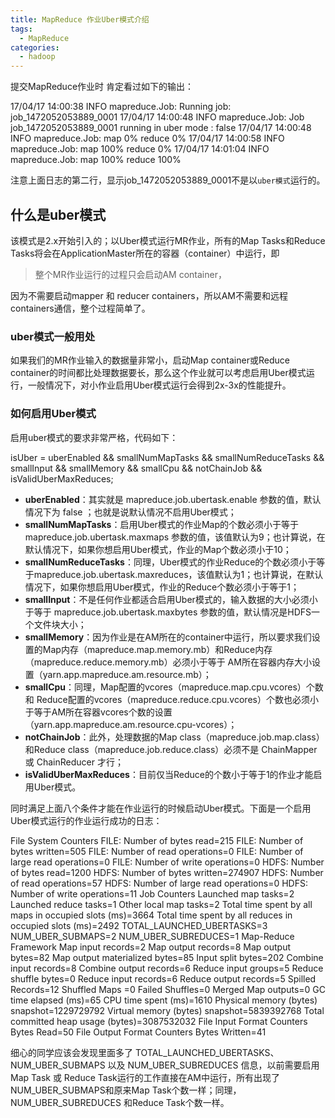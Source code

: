 ```yaml
---
title: MapReduce 作业Uber模式介绍
tags: 
  - MapReduce
categories:
  - hadoop
---
```


提交MapReduce作业时 肯定看过如下的输出：

17/04/17 14:00:38 INFO mapreduce.Job: Running job: job_1472052053889_0001
17/04/17 14:00:48 INFO mapreduce.Job: Job job_1472052053889_0001 running in uber mode : false
17/04/17 14:00:48 INFO mapreduce.Job: map 0% reduce 0%
17/04/17 14:00:58 INFO mapreduce.Job: map 100% reduce 0%
17/04/17 14:01:04 INFO mapreduce.Job: map 100% reduce 100%

注意上面日志的第二行，显示job_1472052053889_0001不是以`uber模式`运行的。

## 什么是uber模式

该模式是2.x开始引入的；以Uber模式运行MR作业，所有的Map Tasks和Reduce Tasks将会在ApplicationMaster所在的容器（container）中运行，即

> 整个MR作业运行的过程只会启动AM container，

因为不需要启动mapper 和 reducer containers，所以AM不需要和远程containers通信，整个过程简单了。

### uber模式一般用处

如果我们的MR作业输入的数据量非常小，启动Map container或Reduce container的时间都比处理数据要长，那么这个作业就可以考虑启用Uber模式运行，一般情况下，对小作业启用Uber模式运行会得到2x-3x的性能提升。

### 如何启用Uber模式

启用uber模式的要求非常严格，代码如下：

isUber = uberEnabled && smallNumMapTasks && smallNumReduceTasks && smallInput && smallMemory && smallCpu && notChainJob && isValidUberMaxReduces;

- **uberEnabled**：其实就是 mapreduce.job.ubertask.enable 参数的值，默认情况下为 false ；也就是说默认情况不启用Uber模式；
- **smallNumMapTasks**：启用Uber模式的作业Map的个数必须小于等于 mapreduce.job.ubertask.maxmaps 参数的值，该值默认为9；也计算说，在默认情况下，如果你想启用Uber模式，作业的Map个数必须小于10；
- **smallNumReduceTasks**：同理，Uber模式的作业Reduce的个数必须小于等于mapreduce.job.ubertask.maxreduces，该值默认为1；也计算说，在默认情况下，如果你想启用Uber模式，作业的Reduce个数必须小于等于1；
- **smallInput**：不是任何作业都适合启用Uber模式的，输入数据的大小必须小于等于 mapreduce.job.ubertask.maxbytes 参数的值，默认情况是HDFS一个文件块大小；
- **smallMemory**：因为作业是在AM所在的container中运行，所以要求我们设置的Map内存（mapreduce.map.memory.mb）和Reduce内存（mapreduce.reduce.memory.mb）必须小于等于 AM所在容器内存大小设置（yarn.app.mapreduce.am.resource.mb）；
- **smallCpu**：同理，Map配置的vcores（mapreduce.map.cpu.vcores）个数和 Reduce配置的vcores（mapreduce.reduce.cpu.vcores）个数也必须小于等于AM所在容器vcores个数的设置（yarn.app.mapreduce.am.resource.cpu-vcores）；
- **notChainJob**：此外，处理数据的Map class（mapreduce.job.map.class）和Reduce class（mapreduce.job.reduce.class）必须不是 ChainMapper 或 ChainReducer 才行；
- **isValidUberMaxReduces**：目前仅当Reduce的个数小于等于1的作业才能启用Uber模式。

同时满足上面八个条件才能在作业运行的时候启动Uber模式。下面是一个启用Uber模式运行的作业运行成功的日志：

File System Counters FILE: Number of bytes read=215 FILE: Number of bytes written=505 FILE: Number of read operations=0 FILE: Number of large read operations=0 FILE: Number of write operations=0 HDFS: Number of bytes read=1200 HDFS: Number of bytes written=274907 HDFS: Number of read operations=57 HDFS: Number of large read operations=0 HDFS: Number of write operations=11 Job Counters Launched map tasks=2 Launched reduce tasks=1 Other local map tasks=2 Total time spent by all maps in occupied slots (ms)=3664 Total time spent by all reduces in occupied slots (ms)=2492 TOTAL_LAUNCHED_UBERTASKS=3 NUM_UBER_SUBMAPS=2 NUM_UBER_SUBREDUCES=1 Map-Reduce Framework Map input records=2 Map output records=8 Map output bytes=82 Map output materialized bytes=85 Input split bytes=202 Combine input records=8 Combine output records=6 Reduce input groups=5 Reduce shuffle bytes=0 Reduce input records=6 Reduce output records=5 Spilled Records=12 Shuffled Maps =0 Failed Shuffles=0 Merged Map outputs=0 GC time elapsed (ms)=65 CPU time spent (ms)=1610 Physical memory (bytes) snapshot=1229729792 Virtual memory (bytes) snapshot=5839392768 Total committed heap usage (bytes)=3087532032 File Input Format Counters Bytes Read=50 File Output Format Counters Bytes Written=41

细心的同学应该会发现里面多了 TOTAL_LAUNCHED_UBERTASKS、NUM_UBER_SUBMAPS 以及 NUM_UBER_SUBREDUCES 信息，以前需要启用Map Task 或 Reduce Task运行的工作直接在AM中运行，所有出现了NUM_UBER_SUBMAPS和原来Map Task个数一样；同理，NUM_UBER_SUBREDUCES 和Reduce Task个数一样。